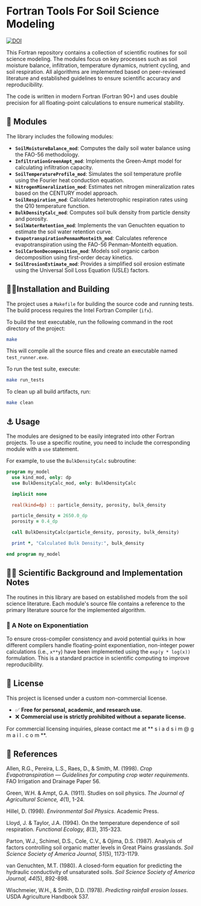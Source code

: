 #  Fortran Tools For Soil Science Modeling
[![DOI](https://zenodo.org/badge/1032012605.svg)](https://doi.org/10.5281/zenodo.16739609)

This Fortran repository contains a collection of scientific routines for soil science modeling. The modules focus on key processes such as soil moisture balance, infiltration, temperature dynamics, nutrient cycling, and soil respiration. All algorithms are implemented based on peer-reviewed literature and established guidelines to ensure scientific accuracy and reproducibility.

The code is written in modern Fortran (Fortran 90+) and uses double precision for all floating-point calculations to ensure numerical stability.

## 🧩 Modules

The library includes the following modules:

*   **`SoilMoistureBalance_mod`**: Computes the daily soil water balance using the FAO-56 methodology.
*   **`InfiltrationGreenAmpt_mod`**: Implements the Green-Ampt model for calculating infiltration capacity.
*   **`SoilTemperatureProfile_mod`**: Simulates the soil temperature profile using the Fourier heat conduction equation.
*   **`NitrogenMineralization_mod`**: Estimates net nitrogen mineralization rates based on the CENTURY model approach.
*   **`SoilRespiration_mod`**: Calculates heterotrophic respiration rates using the Q10 temperature function.
*   **`BulkDensityCalc_mod`**: Computes soil bulk density from particle density and porosity.
*   **`SoilWaterRetention_mod`**: Implements the van Genuchten equation to estimate the soil water retention curve.
*   **`EvapotranspirationPenmanMonteith_mod`**: Calculates reference evapotranspiration using the FAO-56 Penman-Monteith equation.
*   **`SoilCarbonDecomposition_mod`**: Models soil organic carbon decomposition using first-order decay kinetics.
*   **`SoilErosionEstimate_mod`**: Provides a simplified soil erosion estimate using the Universal Soil Loss Equation (USLE) factors.

## 👷‍♂️Installation and Building

The project uses a `Makefile` for building the source code and running tests. The build process requires the Intel Fortran Compiler (`ifx`).

To build the test executable, run the following command in the root directory of the project:

```bash
make
```

This will compile all the source files and create an executable named `test_runner.exe`.

To run the test suite, execute:

```bash
make run_tests
```

To clean up all build artifacts, run:

```bash
make clean
```

## ⚓ Usage

The modules are designed to be easily integrated into other Fortran projects. To use a specific routine, you need to include the corresponding module with a `use` statement.

For example, to use the `BulkDensityCalc` subroutine:

```fortran
program my_model
  use kind_mod, only: dp
  use BulkDensityCalc_mod, only: BulkDensityCalc

  implicit none

  real(kind=dp) :: particle_density, porosity, bulk_density

  particle_density = 2650.0_dp
  porosity = 0.4_dp

  call BulkDensityCalc(particle_density, porosity, bulk_density)

  print *, "Calculated Bulk Density:", bulk_density

end program my_model
```

## 👨‍🔬 Scientific Background and Implementation Notes

The routines in this library are based on established models from the soil science literature. Each module's source file contains a reference to the primary literature source for the implemented algorithm.

### 📝 A Note on Exponentiation

To ensure cross-compiler consistency and avoid potential quirks in how different compilers handle floating-point exponentiation, non-integer power calculations (i.e., `x**y`) have been implemented using the `exp(y * log(x))` formulation. This is a standard practice in scientific computing to improve reproducibility.

## 📜 License

This project is licensed under a custom non-commercial license.

* ✅ **Free for personal, academic, and research use.**
* ❌ **Commercial use is strictly prohibited without a separate license.**

For commercial licensing inquiries, please contact me at ** s i a d s i m @ g m a i l . c o m  **.

## 📑 References

Allen, R.G., Pereira, L.S., Raes, D., & Smith, M. (1998). *Crop Evapotranspiration — Guidelines for computing crop water requirements*. FAO Irrigation and Drainage Paper 56.

Green, W.H. & Ampt, G.A. (1911). Studies on soil physics. *The Journal of Agricultural Science, 4*(1), 1-24.

Hillel, D. (1998). *Environmental Soil Physics*. Academic Press.

Lloyd, J. & Taylor, J.A. (1994). On the temperature dependence of soil respiration. *Functional Ecology, 8*(3), 315-323.

Parton, W.J., Schimel, D.S., Cole, C.V., & Ojima, D.S. (1987). Analysis of factors controlling soil organic matter levels in Great Plains grasslands. *Soil Science Society of America Journal, 51*(5), 1173-1179.

van Genuchten, M.T. (1980). A closed-form equation for predicting the hydraulic conductivity of unsaturated soils. *Soil Science Society of America Journal, 44*(5), 892-898.

Wischmeier, W.H., & Smith, D.D. (1978). *Predicting rainfall erosion losses*. USDA Agriculture Handbook 537.

